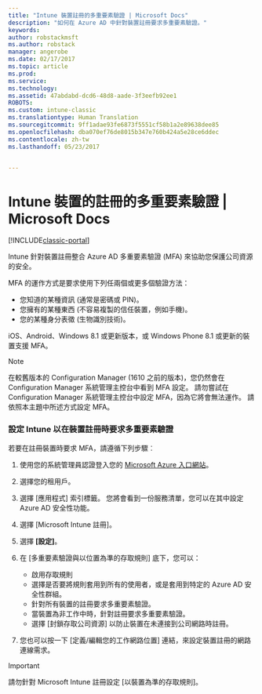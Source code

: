 ```yaml
---
title: "Intune 裝置註冊的多重要素驗證 | Microsoft Docs"
description: "如何在 Azure AD 中針對裝置註冊要求多重要素驗證。"
keywords: 
author: robstackmsft
ms.author: robstack
manager: angerobe
ms.date: 02/17/2017
ms.topic: article
ms.prod: 
ms.service: 
ms.technology: 
ms.assetid: 47abdabd-dcd6-48d8-aade-3f3eefb92ee1
ROBOTS: 
ms.custom: intune-classic
ms.translationtype: Human Translation
ms.sourcegitcommit: 9ff1adae93fe6873f5551cf58b1a2e89638dee85
ms.openlocfilehash: dba070ef76de8015b347e760b424a5e28ce6ddec
ms.contentlocale: zh-tw
ms.lasthandoff: 05/23/2017


---
```


# <a name="multi-factor-authentication-for-intune-device-enrollments"></a>Intune 裝置的註冊的多重要素驗證 | Microsoft Docs

[!INCLUDE[classic-portal](../includes/classic-portal.md)]

Intune 針對裝置註冊整合 Azure AD 多重要素驗證 (MFA) 來協助您保護公司資源的安全。

MFA 的運作方式是要求使用下列任兩個或更多個驗證方法： 

- 您知道的某種資訊 (通常是密碼或 PIN)。
- 您擁有的某種東西 (不容易複製的信任裝置，例如手機)。
- 您的某種身分表徵 (生物識別技術)。

iOS、Android、Windows 8.1 或更新版本，或 Windows Phone 8.1 或更新的裝置支援 MFA。

> [!NOTE]
> 在較舊版本的 Configuration Manager (1610 之前的版本)，您仍然會在 Configuration Manager 系統管理主控台中看到 MFA 設定。 請勿嘗試在 Configuration Manager 系統管理主控台中設定 MFA，因為它將會無法運作。 請依照本主題中所述方式設定 MFA。

### <a name="configure-intune-to-require-multi-factor-authentication-at-device-enrollment"></a>設定 Intune 以在裝置註冊時要求多重要素驗證
若要在註冊裝置時要求 MFA，請遵循下列步驟︰

1. 使用您的系統管理員認證登入您的 [Microsoft Azure 入口網站](https://manage.windowsazure.com)。
2. 選擇您的租用戶。
2. 選擇 [應用程式] 索引標籤。 您將會看到一份服務清單，您可以在其中設定 Azure AD 安全性功能。
3. 選擇 [Microsoft Intune 註冊]。
4. 選擇 **[設定]**。 
5. 在 [多重要素驗證與以位置為準的存取規則] 底下，您可以：
    
    -  啟用存取規則
    -  選擇是否要將規則套用到所有的使用者，或是套用到特定的 Azure AD 安全性群組。
    -  針對所有裝置的註冊要求多重要素驗證。
    -  當裝置為非工作中時，針對註冊要求多重要素驗證。
    -  選擇 [封鎖存取公司資源] 以防止裝置在未連接到公司網路時註冊。 
4. 您也可以按一下 [定義/編輯您的工作網路位置] 連結，來設定裝置註冊的網路連線需求。

> [!IMPORTANT]
> 
> 請勿針對 Microsoft Intune 註冊設定 [以裝置為準的存取規則]。

